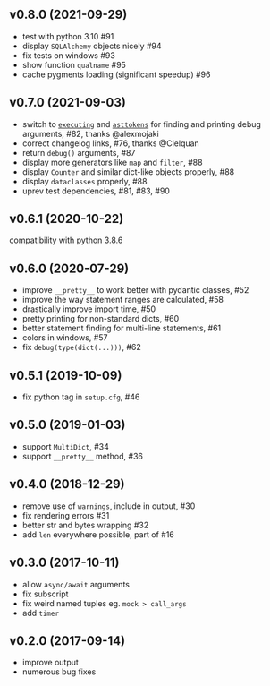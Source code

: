 ## v0.8.0 (2021-09-29)

* test with python 3.10 #91
* display `SQLAlchemy` objects nicely #94
* fix tests on windows #93
* show function `qualname` #95
* cache pygments loading (significant speedup) #96

## v0.7.0 (2021-09-03)

* switch to [`executing`](https://pypi.org/project/executing/) and [`asttokens`](https://pypi.org/project/asttokens/) 
  for finding and printing debug arguments, #82, thanks @alexmojaki
* correct changelog links, #76, thanks @Cielquan
* return `debug()` arguments, #87
* display more generators like `map` and `filter`, #88
* display `Counter` and similar dict-like objects properly, #88
* display `dataclasses` properly, #88
* uprev test dependencies, #81, #83, #90

## v0.6.1 (2020-10-22)

compatibility with python 3.8.6

## v0.6.0 (2020-07-29)

* improve `__pretty__` to work better with pydantic classes, #52
* improve the way statement ranges are calculated, #58
* drastically improve import time, #50
* pretty printing for non-standard dicts, #60
* better statement finding for multi-line statements, #61
* colors in windows, #57
* fix `debug(type(dict(...)))`, #62

## v0.5.1 (2019-10-09)

* fix python tag in `setup.cfg`, #46

## v0.5.0 (2019-01-03)

* support `MultiDict`, #34
* support `__pretty__` method, #36

## v0.4.0 (2018-12-29)

* remove use of `warnings`, include in output, #30
* fix rendering errors #31
* better str and bytes wrapping #32
* add `len` everywhere possible, part of #16

## v0.3.0 (2017-10-11)

* allow `async/await` arguments
* fix subscript
* fix weird named tuples eg. `mock > call_args`
* add `timer`

## v0.2.0 (2017-09-14)

* improve output
* numerous bug fixes
